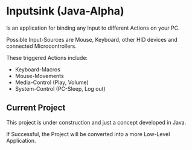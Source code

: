 # Inputsink (Java-Alpha)

Is an application for binding any Input to different Actions on your PC.

Possible Input-Sources are Mouse, Keyboard, other HID devices and connected Microcontrollers.

These triggered Actions include:
- Keyboard-Macros
- Mouse-Movements
- Media-Control (Play, Volume)
- System-Control (PC-Sleep, Log out)

## Current Project
This project is under construction and just a concept developed in Java.

If Successful, the Project will be converted into a more Low-Level Application.